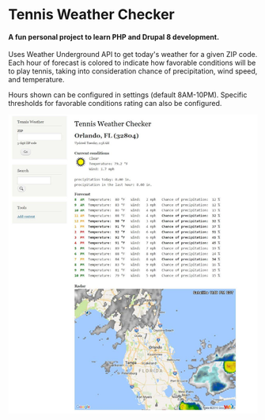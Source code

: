 # Tennis Weather Checker
#### A fun personal project to learn PHP and Drupal 8 development.


Uses Weather Underground API to get today's weather for a given ZIP code.
Each hour of forecast is colored to indicate how favorable conditions will be to play tennis, taking into consideration chance of precipitation, wind speed, and temperature.

Hours shown can be configured in settings (default 8AM-10PM). Specific thresholds for favorable conditions rating can also be configured. 


![alt text](https://github.com/euibinyou/Tennis-Weather-Checker/blob/master/Tennis%20Weather%20Checker%20screenshot.jpg "Screenshot")
